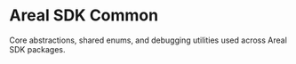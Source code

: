 # Areal SDK Common

Core abstractions, shared enums, and debugging utilities used across Areal SDK packages.

